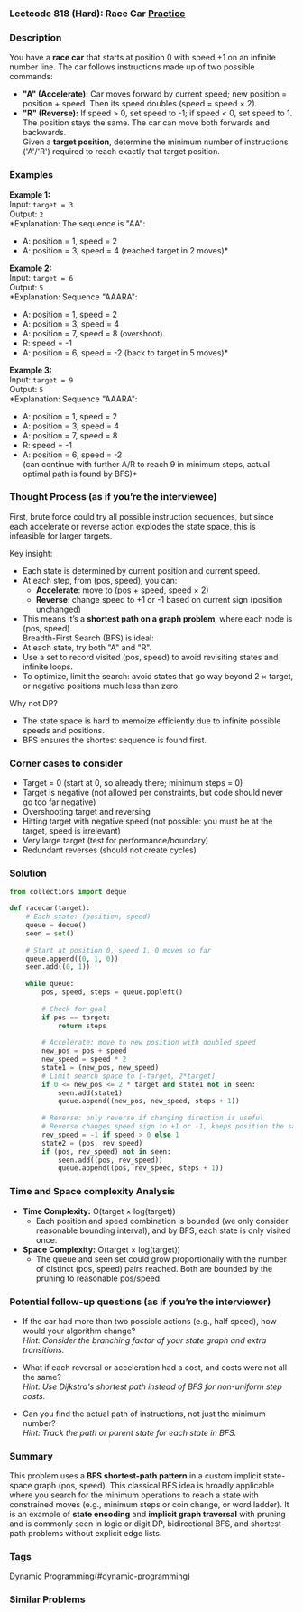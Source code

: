 ### Leetcode 818 (Hard): Race Car [Practice](https://leetcode.com/problems/race-car)

### Description  
You have a **race car** that starts at position 0 with speed +1 on an infinite number line. The car follows instructions made up of two possible commands:
- **"A" (Accelerate):** Car moves forward by current speed; new position = position + speed. Then its speed doubles (speed = speed × 2).
- **"R" (Reverse):** If speed > 0, set speed to -1; if speed < 0, set speed to 1. The position stays the same.
The car can move both forwards and backwards.  
Given a **target position**, determine the minimum number of instructions ('A'/'R') required to reach exactly that target position.

### Examples  

**Example 1:**  
Input: `target = 3`  
Output: `2`  
*Explanation: The sequence is "AA":  
- A: position = 1, speed = 2  
- A: position = 3, speed = 4 (reached target in 2 moves)*

**Example 2:**  
Input: `target = 6`  
Output: `5`  
*Explanation: Sequence "AAARA":  
- A: position = 1, speed = 2  
- A: position = 3, speed = 4  
- A: position = 7, speed = 8 (overshoot)  
- R: speed = -1  
- A: position = 6, speed = -2 (back to target in 5 moves)*

**Example 3:**  
Input: `target = 9`  
Output: `5`  
*Explanation: Sequence "AAARA":  
- A: position = 1, speed = 2  
- A: position = 3, speed = 4  
- A: position = 7, speed = 8  
- R: speed = -1  
- A: position = 6, speed = -2  
(can continue with further A/R to reach 9 in minimum steps, actual optimal path is found by BFS)*

### Thought Process (as if you’re the interviewee)  
First, brute force could try all possible instruction sequences, but since each accelerate or reverse action explodes the state space, this is infeasible for larger targets.

Key insight:
- Each state is determined by current position and current speed.
- At each step, from (pos, speed), you can:
  - **Accelerate**: move to (pos + speed, speed × 2)
  - **Reverse**: change speed to +1 or -1 based on current sign (position unchanged)
- This means it’s a **shortest path on a graph problem**, where each node is (pos, speed).  
Breadth-First Search (BFS) is ideal:  
- At each state, try both "A" and "R".
- Use a set to record visited (pos, speed) to avoid revisiting states and infinite loops.
- To optimize, limit the search: avoid states that go way beyond 2 × target, or negative positions much less than zero.

Why not DP?  
- The state space is hard to memoize efficiently due to infinite possible speeds and positions.
- BFS ensures the shortest sequence is found first.

### Corner cases to consider  
- Target = 0 (start at 0, so already there; minimum steps = 0)
- Target is negative (not allowed per constraints, but code should never go too far negative)
- Overshooting target and reversing
- Hitting target with negative speed (not possible: you must be at the target, speed is irrelevant)
- Very large target (test for performance/boundary)
- Redundant reverses (should not create cycles)

### Solution

```python
from collections import deque

def racecar(target):
    # Each state: (position, speed)
    queue = deque()
    seen = set()
    
    # Start at position 0, speed 1, 0 moves so far
    queue.append((0, 1, 0))
    seen.add((0, 1))
    
    while queue:
        pos, speed, steps = queue.popleft()
        
        # Check for goal
        if pos == target:
            return steps
        
        # Accelerate: move to new position with doubled speed
        new_pos = pos + speed
        new_speed = speed * 2
        state1 = (new_pos, new_speed)
        # Limit search space to [-target, 2*target]
        if 0 <= new_pos <= 2 * target and state1 not in seen:
            seen.add(state1)
            queue.append((new_pos, new_speed, steps + 1))
        
        # Reverse: only reverse if changing direction is useful
        # Reverse changes speed sign to +1 or -1, keeps position the same
        rev_speed = -1 if speed > 0 else 1
        state2 = (pos, rev_speed)
        if (pos, rev_speed) not in seen:
            seen.add((pos, rev_speed))
            queue.append((pos, rev_speed, steps + 1))
```

### Time and Space complexity Analysis  

- **Time Complexity:** O(target × log(target))
  - Each position and speed combination is bounded (we only consider reasonable bounding interval), and by BFS, each state is only visited once.
- **Space Complexity:** O(target × log(target))
  - The queue and seen set could grow proportionally with the number of distinct (pos, speed) pairs reached. Both are bounded by the pruning to reasonable pos/speed.

### Potential follow-up questions (as if you’re the interviewer)  

- If the car had more than two possible actions (e.g., half speed), how would your algorithm change?  
  *Hint: Consider the branching factor of your state graph and extra transitions.*

- What if each reversal or acceleration had a cost, and costs were not all the same?  
  *Hint: Use Dijkstra's shortest path instead of BFS for non-uniform step costs.*

- Can you find the actual path of instructions, not just the minimum number?  
  *Hint: Track the path or parent state for each state in BFS.*

### Summary
This problem uses a **BFS shortest-path pattern** in a custom implicit state-space graph (pos, speed). This classical BFS idea is broadly applicable where you search for the minimum operations to reach a state with constrained moves (e.g., minimum steps or coin change, or word ladder). It is an example of **state encoding** and **implicit graph traversal** with pruning and is commonly seen in logic or digit DP, bidirectional BFS, and shortest-path problems without explicit edge lists.

### Tags
Dynamic Programming(#dynamic-programming)

### Similar Problems
